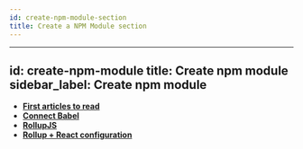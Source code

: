```yaml
---
id: create-npm-module-section
title: Create a NPM Module section
---
```

---
id: create-npm-module
title: Create npm module
sidebar_label: Create npm module
---

* [**First articles to read**](create-npm-module/create-npm-module.md)
* [**Connect Babel**](create-npm-module/babel.md)
* [**RollupJS**](create-npm-module/RollupJS.md)
* [**Rollup + React configuration**](create-npm-module/rollup-react.md)
